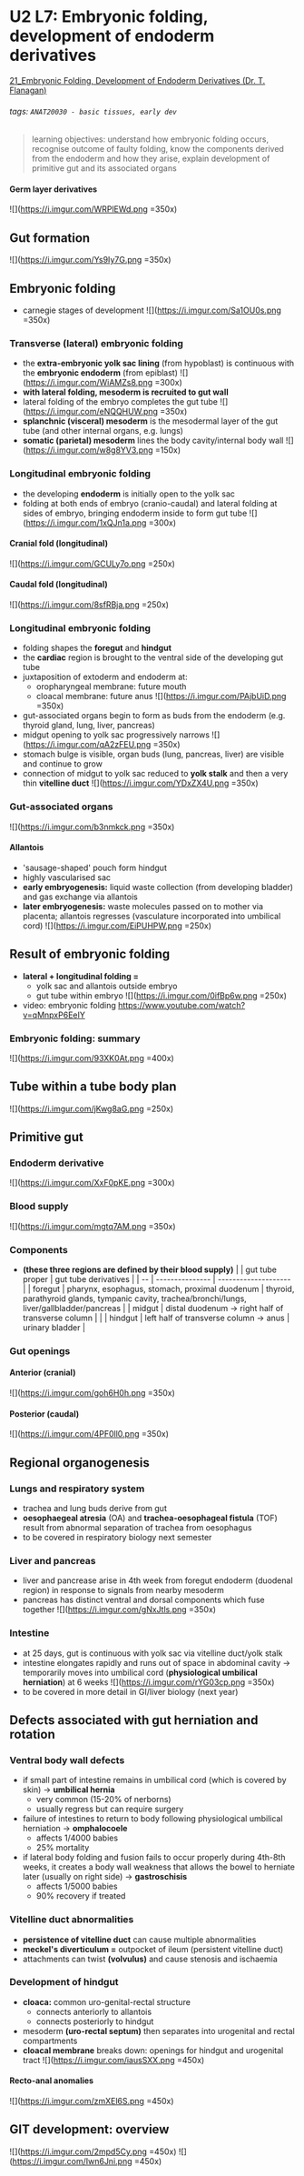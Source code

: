 # U2 L7: Embryonic folding, development of endoderm derivatives
[21_Embryonic Folding, Development of Endoderm Derivatives (Dr. T. Flanagan)](https://brightspace.ucd.ie/d2l/le/content/155871/viewContent/1695345/View)
###### tags: `ANAT20030 - basic tissues, early dev`

> learning objectives: understand how embryonic folding occurs, recognise outcome of faulty folding, know the components derived from the endoderm and how they arise, explain development of primitive gut and its associated organs

#### Germ layer derivatives
![](https://i.imgur.com/WRPlEWd.png =350x)

## Gut formation
![](https://i.imgur.com/Ys9Iy7G.png =350x)

## Embryonic folding
- carnegie stages of development
![](https://i.imgur.com/Sa1OU0s.png =350x)

### Transverse (lateral) embryonic folding
- the **extra-embryonic yolk sac lining** (from hypoblast) is continuous with the **embryonic endoderm** (from epiblast)
![](https://i.imgur.com/WiAMZs8.png =300x)
- **with lateral folding, mesoderm is recruited to gut wall**
- lateral folding of the embryo completes the gut tube
![](https://i.imgur.com/eNQQHUW.png =350x)
- **splanchnic (visceral) mesoderm** is the mesodermal layer of the gut tube (and other internal organs, e.g. lungs)
- **somatic (parietal) mesoderm** lines the body cavity/internal body wall
![](https://i.imgur.com/w8g8YV3.png =150x)

### Longitudinal embryonic folding
- the developing **endoderm** is initially open to the yolk sac
- folding at both ends of embryo (cranio-caudal) and lateral folding at sides of embryo, bringing endoderm inside to form gut tube
![](https://i.imgur.com/1xQJn1a.png =300x)

#### Cranial fold (longitudinal)
![](https://i.imgur.com/GCULy7o.png =250x)

#### Caudal fold (longitudinal)
![](https://i.imgur.com/8sfRBja.png =250x)

### Longitudinal embryonic folding
- folding shapes the **foregut** and **hindgut**
- the **cardiac** region is brought to the ventral side of the developing gut tube
- juxtaposition of extoderm and endoderm at:
    - oropharyngeal membrane: future mouth
    - cloacal membrane: future anus
    ![](https://i.imgur.com/PAjbUiD.png =350x)
- gut-associated organs begin to form as buds from the endoderm (e.g. thyroid gland, lung, liver, pancreas)
- midgut opening to yolk sac progressively narrows
![](https://i.imgur.com/qA2zFEU.png =350x)
- stomach bulge is visible, organ buds (lung, pancreas, liver) are visible and continue to grow
- connection of midgut to yolk sac reduced to **yolk stalk** and then a very thin **vitelline duct**
![](https://i.imgur.com/YDxZX4U.png =350x)

### Gut-associated organs
![](https://i.imgur.com/b3nmkck.png =350x)

#### Allantois
- 'sausage-shaped' pouch form hindgut
- highly vascularised sac
- **early embryogenesis:** liquid waste collection (from developing bladder) and gas exchange via allantois
- **later embryogenesis:** waste molecules passed on to mother via placenta; allantois regresses (vasculature incorporated into umbilical cord)
![](https://i.imgur.com/EiPUHPW.png =250x)

## Result of embryonic folding
- **lateral + longitudinal folding =**
    - yolk sac and allantois outside embryo
    - gut tube within embryo
    ![](https://i.imgur.com/0ifBp6w.png =250x)
- video: embryonic folding https://www.youtube.com/watch?v=qMnpxP6EeIY

### Embryonic folding: summary
![](https://i.imgur.com/93XK0At.png =400x)

## Tube within a tube body plan
![](https://i.imgur.com/jKwg8aG.png =250x)

## Primitive gut 
### Endoderm derivative
![](https://i.imgur.com/XxF0pKE.png =300x)

### Blood supply
![](https://i.imgur.com/mgtq7AM.png =350x)

### Components 
- **(these three regions are defined by their blood supply)**
|    | gut tube proper | gut tube derivatives |
| -- | --------------- | -------------------- |
| foregut | pharynx, esophagus, stomach, proximal duodenum | thyroid, parathyroid glands, tympanic cavity, trachea/bronchi/lungs, liver/gallbladder/pancreas | 
| midgut | distal duodenum → right half of transverse column |  | 
| hindgut | left half of transverse column → anus | urinary bladder | 

### Gut openings
#### Anterior (cranial)
![](https://i.imgur.com/goh6H0h.png =350x)

#### Posterior (caudal)
![](https://i.imgur.com/4PF0ll0.png =350x)

## Regional organogenesis
### Lungs and respiratory system
- trachea and lung buds derive from gut
- **oesophaegeal atresia** (OA) and **trachea-oesophageal fistula** (TOF) result from abnormal separation of trachea from oesophagus
- to be covered in respiratory biology next semester

### Liver and pancreas
- liver and pancrease arise in 4th week from foregut endoderm (duodenal region) in response to signals from nearby mesoderm
- pancreas has distinct ventral and dorsal components which fuse together
![](https://i.imgur.com/gNxJtls.png =350x)

### Intestine
- at 25 days, gut is continuous with yolk sac via vitelline duct/yolk stalk
- intestine elongates rapidly and runs out of space in abdominal cavity → temporarily moves into umbilical cord (**physiological umbilical herniation**) at 6 weeks
![](https://i.imgur.com/rYG03cp.png =350x)
- to be covered in more detail in GI/liver biology (next year)

## Defects associated with gut herniation and rotation
### Ventral body wall defects
- if small part of intestine remains in umbilical cord (which is covered by skin) → **umbilical hernia**
    - very common (15-20% of nerborns)
    - usually regress but can require surgery
- failure of intestines to return to body following physiological umbilical herniation → **omphalocoele**
    - affects 1/4000 babies
    - 25% mortality
- if lateral body folding and fusion fails to occur properly during 4th-8th weeks, it creates a body wall weakness that allows the bowel to herniate later (usually on right side) → **gastroschisis**
    - affects 1/5000 babies
    - 90% recovery if treated

### Vitelline duct abnormalities
- **persistence of vitelline duct** can cause multiple abnormalities
- **meckel's diverticulum =** outpocket of ileum (persistent vitelline duct)
- attachments can twist **(volvulus)** and cause stenosis and ischaemia

### Development of hindgut
- **cloaca:** common uro-genital-rectal structure
    - connects anteriorly to allantois
    - connects posteriorly to hindgut
- mesoderm **(uro-rectal septum)** then separates into urogenital and rectal compartments
- **cloacal membrane** breaks down: openings for hindgut and urogenital tract
![](https://i.imgur.com/iausSXX.png =450x)

#### Recto-anal anomalies
![](https://i.imgur.com/zmXEl6S.png =450x)

## GIT development: overview
![](https://i.imgur.com/2mpd5Cy.png =450x)
![](https://i.imgur.com/Iwn6Jni.png =450x)
